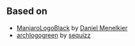 
## Based on

+ [ManjaroLogoBlack](https://gitlab.com/menelkir/manjarologoblack) by [Daniel Menelkier](https://gitlab.com/menelkir)
+ [archlogogreen](https://www.opendesktop.org/p/997749/) by [sequizz](https://www.pling.com/u/seqizz/)


